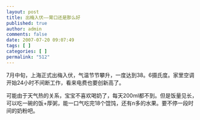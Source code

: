 ```yaml
---
layout: post
title: 出梅入伏——胃口还是那么好
published: true
author: admin
comments: false
date: 2007-07-20 09:07:49
tags: [ ]
categories: [ ]
permalink: "512"
---
```

7月中旬，上海正式出梅入伏，气温节节攀升，一度达到38。6摄氏度。家里空调开始24小时不间断工作，看来电费也要创新高了。


  


可能由于天气热的关系，宝宝不喜欢喝奶了，每天200ml都不到。但是饭量见长，可以吃一碗的饭+厚粥，能一口气吃完18个馄饨，还有n多的水果。要不停一段时间的奶粉吧。